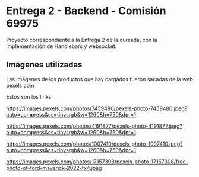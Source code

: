 
# Entrega 2 - Backend - Comisión 69975

Proyecto correspondiente a la Entrega 2 de la cursada, con la implementación de Handlebars y websocket. 




## Imágenes utilizadas

Las imágenes de los productos que hay cargados fueron sacadas de la web pexels.com

Estos son los links:

https://images.pexels.com/photos/7459480/pexels-photo-7459480.jpeg?auto=compress&cs=tinysrgb&w=1260&h=750&dpr=1

https://images.pexels.com/photos/4191877/pexels-photo-4191877.jpeg?auto=compress&cs=tinysrgb&w=1260&h=750&dpr=1

https://images.pexels.com/photos/1007410/pexels-photo-1007410.jpeg?auto=compress&cs=tinysrgb&w=1260&h=750&dpr=1

https://images.pexels.com/photos/17157308/pexels-photo-17157308/free-photo-of-ford-maverick-2022-fx4.jpeg


